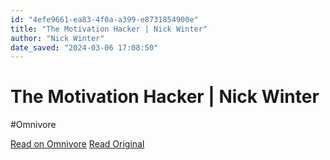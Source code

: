 ```yaml
---
id: "4efe9661-ea83-4f0a-a399-e8731854900e"
title: "The Motivation Hacker | Nick Winter"
author: "Nick Winter"
date_saved: "2024-03-06 17:08:50"
---
```


# The Motivation Hacker | Nick Winter
#Omnivore

[Read on Omnivore](https://omnivore.app/me/the-motivation-hacker-nick-winter-18e1420cc5e)
[Read Original](https://www.nickwinter.net/the-motivation-hacker)

